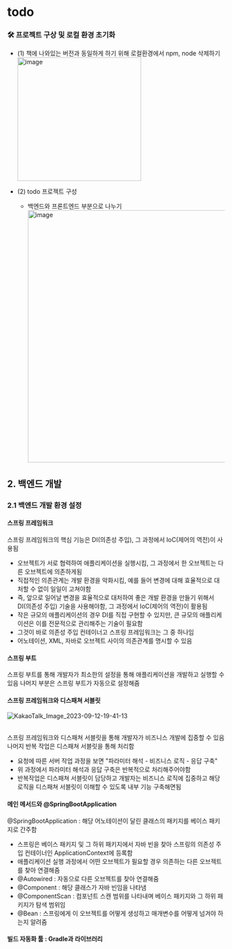 # todo


### 🛠 프로젝트 구상 및 로컬 환경 초기화

- (1) 책에 나와있는 버전과 동일하게 하기 위해 로컬환경에서 npm, node 삭제하기
  <br/>
  <img width="286" alt="image" src="https://github.com/jongheonleee/todo/assets/87258372/633b5a77-036e-493b-8ca3-87294ece31d1">

- (2) todo 프로젝트 구성
    - 백엔드와 프론트엔드 부분으로 나누기
      <br/>
      <img width="584" alt="image" src="https://github.com/jongheonleee/todo/assets/87258372/890da172-72f7-414f-83f4-1d8d4b22f099">




## 2. 백엔드 개발 

### 2.1 백엔드 개발 환경 설정

#### 스프링 프레임워크

스프링 프레임워크의 핵심 기능은 DI(의존성 주입), 그 과정에서 IoC(제어의 역전)이 사용됨

- 오브젝트가 서로 협력하여 애플리케이션을 실행시킴, 그 과정에서 한 오브젝트는 다른 오브젝트에 의존하게됨
- 직접적인 의존관계는 개발 환경을 악화시킴, 예를 들어 변경에 대해 효율적으로 대처할 수 없이 일일이 고쳐야함
- 즉, 앞으로 일어날 변경을 효율적으로 대처하여 좋은 개발 환경을 만들기 위해서 DI(의존성 주입) 기술을 사용해야함, 그 과정에서 IoC(제어의 역전)이 활용됨
- 작은 규모의 애플리케이션의 경우 DI를 직접 구현할 수 있지만, 큰 규모의 애플리케이션은 이를 전문적으로 관리해주는 기술이 필요함
- 그것이 바로 의존성 주입 컨테이너고 스프링 프레임워크는 그 중 하나임
- 어노테이션, XML, 자바로 오브젝트 사이의 의존관계를 명시할 수 있음

#### 스프링 부트

스프링 부트를 통해 개발자가 최소한의 설정을 통해 애플리케이션을 개발하고 실행할 수 있음
나머지 부분은 스프링 부트가 자동으로 설정해줌

#### 스프링 프레임워크와 디스패쳐 서블릿

![KakaoTalk_Image_2023-09-12-19-41-13](https://github.com/jongheonleee/todo/assets/87258372/262983ea-eab3-4832-a872-7922262f223d)

</br>
스프링 프레임워크와 디스패쳐 서블릿을 통해 개발자가 비즈니스 개발에 집중할 수 있음
나머지 반복 작업은 디스패쳐 서블릿을 통해 처리함

- 요청에 따른 서버 작업 과정을 보면 "파라미터 해석 - 비즈니스 로직 - 응답 구축"
- 위 과정에서 파라미터 해석과 응답 구축은 반복적으로 처리해주어야함
- 반복작업은 디스패쳐 서블릿이 담당하고 개발자는 비즈니스 로직에 집중하고 해당 로직을 디스패쳐 서블릿이 이해할 수 있도록 내부 기능 구축해면됨

#### 메인 메서드와 @SpringBootApplication

@SpringBootApplication : 해당 어노테이션이 달린 클래스의 패키지를 베이스 패키지로 간주함

- 스프링은 베이스 패키지 및 그 하위 패키지에서 자바 빈을 찾아 스프링의 의존성 주입 컨테이너인 ApplicationContext에 등록함
- 애플리케이션 실행 과정에서 어떤 오브젝트가 필요할 경우 의존하는 다른 오브젝트를 찾아 연결해줌
- @Autowired : 자동으로 다른 오브젝트를 찾아 연결해줌
- @Component : 해당 클래스가 자바 빈임을 나타냄
- @ComponentScan : 컴포넌트 스캔 범위를 나타내며 베이스 패키지와 그 하위 패키지가 탐색 범위임
- @Bean : 스프링에게 이 오브젝트를 어떻게 생성하고 매개변수를 어떻게 넘겨야 하는지 알려줌


#### 빌드 자동화 툴 : Gradle과 라이브러리

